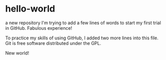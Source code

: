 # hello-world
a new repository
I'm trying to add a few lines of words to start my first trial in GitHub. Fabulous experience!

To practice my skills of using GitHub,
I added two more lines into this file.
Git is free software distributed under the GPL.

New world!
